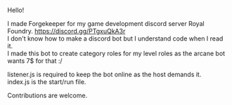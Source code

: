 Hello!

I made Forgekeeper for my game development discord server Royal Foundry. https://discord.gg/PTgxuQkA3r   <br/>
I don't know how to make a discord bot but I understand code when I read it.   <br/>
I made this bot to create category roles for my level roles as the arcane bot wants 7$ for that :/   <br/>

listener.js is required to keep the bot online as the host demands it.   <br/>
index.js is the start/run file.

Contributions are welcome.
